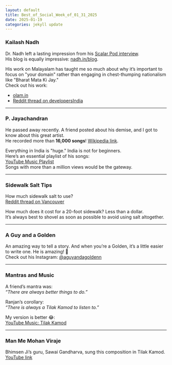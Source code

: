 ```yaml
---
layout: default
title: Best_of_Social_Week_of_01_31_2025
date: 2025-01-19
categories: jekyll update
---
```


### Kailash Nadh
Dr. Nadh left a lasting impression from his [Scalar Pod interview](https://youtu.be/Aawk_wg_VYY?si=5ASDGZfpKowt9uDv).  
His blog is equally impressive: [nadh.in/blog](https://nadh.in/blog/).  

His work on Malayalam has taught me so much about why it’s important to focus on "your domain" rather than engaging in chest-thumping nationalism like "Bharat Mata Ki Jay."  
Check out his work:  
- [olam.in](https://olam.in/)  
- [Reddit thread on developersIndia](https://www.reddit.com/r/developersIndia/s/uoTA4mVNSU)  

---

### P. Jayachandran
He passed away recently. A friend posted about his demise, and I got to know about this great artist.  
He recorded more than **16,000 songs**! [Wikipedia link](https://en.wikipedia.org/wiki/P._Jayachandran).  

Everything in India is "huge." India is not for beginners.  
Here’s an essential playlist of his songs:  
[YouTube Music Playlist](https://music.youtube.com/playlist?list=RDCLAK5uy_lsMEv3kZThF07dQf2rS_PV2QSNTN6XRQQ&playnext=1&si=O8gUePqsWzodC9Qu)  
Songs with more than a million views would be the gateway.  

---

### Sidewalk Salt Tips
How much sidewalk salt to use?  
[Reddit thread on Vancouver](https://www.reddit.com/r/vancouver/s/d13Ip8X2pa)  

How much does it cost for a 20-foot sidewalk? Less than a dollar.  
It’s always best to shovel as soon as possible to avoid using salt altogether.  

---

### A Guy and a Golden
An amazing way to tell a story. And when you’re a Golden, it’s a little easier to write one. He is amazing! 🤩  
Check out his Instagram: [@aguyandagoldenn](https://www.instagram.com/aguyandagoldenn/)  

---

### Mantras and Music
A friend’s mantra was:  
*“There are always better things to do.”*  

Ranjan’s corollary:  
*“There is always a Tilak Kamod to listen to.”*  

My version is better 😂:  
[YouTube Music: Tilak Kamod](https://music.youtube.com/watch?v=uqZWuP-y9NM&si=2eKHyNUJVgmpnbGe)  

---

### Man Me Mohan Viraje
Bhimsen Ji’s guru, Sawai Gandharva, sung this composition in Tilak Kamod.  
[YouTube link](https://youtu.be/dG3zKskjJXM?si=NgGxaLqjrKBf0Eqb)